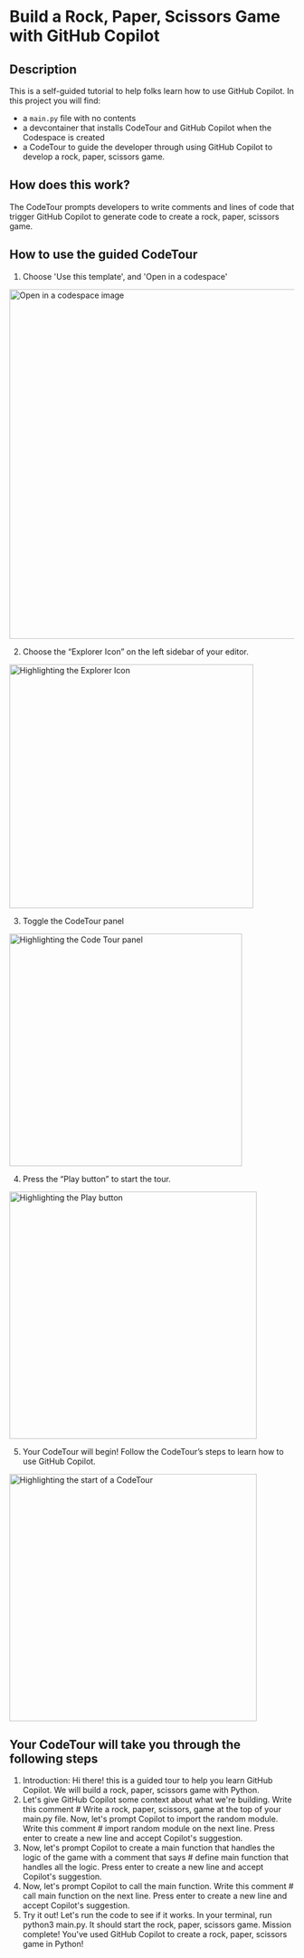 # Build a Rock, Paper, Scissors Game with GitHub Copilot

## Description
This is a self-guided tutorial to help folks learn how to use GitHub Copilot. In this project you will find: 
* a `main.py` file with no contents
* a devcontainer that installs CodeTour and GitHub Copilot when the Codespace is created
* a CodeTour to guide the developer through using GitHub Copilot to develop a rock, paper, scissors game. 

## How does this work?
The CodeTour prompts developers to write comments and lines of code that trigger GitHub Copilot to generate code to create a rock, paper, scissors game.

## How to use the guided CodeTour

1. Choose 'Use this template', and 'Open in a codespace'

<img width="618" alt="Open in a codespace image" src="https://user-images.githubusercontent.com/22990146/222702705-3b6a58e5-bde4-4197-8372-056629d87006.png">

2. Choose the “Explorer Icon” on the left sidebar of your editor.

<img width="431" alt="Highlighting the Explorer Icon" src="https://user-images.githubusercontent.com/22990146/222706773-ad2fcb4f-5346-4bcc-995f-88c1ceec8083.png">

3. Toggle the CodeTour panel

<img width="411" alt="Highlighting the Code Tour panel" src="https://user-images.githubusercontent.com/22990146/222707067-f03533f9-3625-4597-a201-1d17b76f112a.png">

4. Press the “Play button” to start the tour.

<img width="437" alt="Highlighting the Play button" src="https://user-images.githubusercontent.com/22990146/222708745-53e644aa-dc2b-44d0-8484-ac335847e14d.png">

5. Your CodeTour will begin! Follow the CodeTour’s steps to learn how to use GitHub Copilot.

<img width="437" alt="Highlighting the start of a CodeTour" src="https://user-images.githubusercontent.com/22990146/222709106-ebdfe7c2-e198-4e76-8be4-cdd592453b6a.png">

## Your CodeTour will take you through the following steps
1. Introduction: Hi there! this is a guided tour to help you learn GitHub Copilot. We will build a rock, paper, scissors game with Python. 
2. Let's give GitHub Copilot some context about what we're building. Write this comment # Write a rock, paper, scissors, game at the top of your main.py file. 
Now, let's prompt Copilot to import the random module. Write this comment # import random module on the next line. Press enter to create a new line and accept Copilot's suggestion.
3. Now, let's prompt Copilot to create a main function that handles the logic of the game with a comment that says # define main function that handles all the logic. Press enter to create a new line and accept Copilot's suggestion. 
4. Now, let's prompt Copilot to call the main function. Write this comment # call main function on the next line. Press enter to create a new line and accept Copilot's suggestion. 
5. Try it out! Let's run the code to see if it works. In your terminal, run python3 main.py. It should start the rock, paper, scissors game. Mission complete! You've used GitHub Copilot to create a rock, paper, scissors game in Python!
